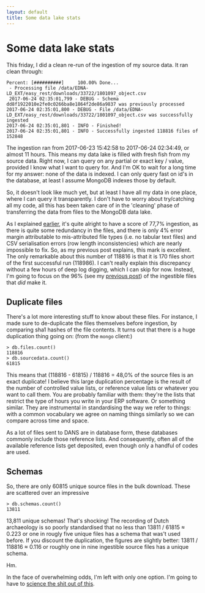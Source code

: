 ```yaml
---
layout: default
title: Some data lake stats
---
```


# Some data lake stats
This friday, I did a clean re-run of the ingestion of my source data. It ran clean through:
```
Percent: [##########]     100.00% Done...
 - Processing file /data/EDNA-LD_EXT/easy_rest/downloads/33722/1801097_object.csv
 2017-06-24 02:35:01,799 - DEBUG - Schema dd8f1922010e2fe0c0266ba8e1864f2de86a9837 was previously processed
2017-06-24 02:35:01,800 - DEBUG - File /data/EDNA-LD_EXT/easy_rest/downloads/33722/1801097_object.csv was successfully ingested
2017-06-24 02:35:01,801 - INFO - Finished!
2017-06-24 02:35:01,801 - INFO - Successfully ingested 118816 files of 152848
```

The ingestion ran from 2017-06-23 15:42:58 to 2017-06-24 02:34:49, or almost 11 hours. This means my data lake is filled with fresh fish from my source data. Right now, I can query on any partial or exact key / value, provided I know what I want to query for. And I'm OK to wait for a long time for my answer: none of the data is indexed. I can only query fast on id's in the database, at least I assume MongoDB indexes those by default.

So, it doesn't look like much yet, but at least I have all my data in one place, where I can query it transparently. I don't have to worry about try/catching all my code, all this has been taken care of in the 'cleaning' phase of transferring the data from files to the MongoDB data lake.

As I explained [earlier](/2017/06/26/first-full-file-run.html), it's quite alright to have a score of 77,7% ingestion, as there is quite some redundancy in the files, and there is only 4% error margin attributable to mis-attributed file types (i.e. no tabular text files) and CSV serialisation errors (row length inconsistencies) which are nearly impossible to fix. So, as my previous post explains, this mark is excellent. The only remarkable about this number of 118816 is that it is 170 files short of the first successful run (118986). I can't really explain this discrepancy without a few hours of deep log digging, which I can skip for now. Instead, I'm going to focus on the 96% (see my [previous post](/2017/06/26/first-full-file-run.html)) of the ingestible files that *did* make it.

## Duplicate files
There's a lot more interesting stuff to know about these files. For instance, I made sure to de-duplicate the files themselves before ingestion, by comparing sha1 hashes of the file contents. It turns out that there is a huge duplication thing going on: (from the `mongo` client:)
```
> db.files.count()
118816
> db.sourcedata.count()
61815
```
This means that (118816 - 61815) / 118816 = 48,0% of the source files is an exact duplicate! I believe this large duplication percentage is the result of the number of controlled value lists, or reference value lists or whatever you want to call them. You are probably familiar with them: they're the lists that restrict the type of hours you write in your ERP software. Or something similar. They are instrumental in standardising the way we refer to things: with a common vocabulary we agree on naming things similarly so we can compare across time and space. 

As a lot of files sent to DANS are in database form, these databases commonly include those reference lists. And consequently, often all of the available reference lists get deposited, even though only a handful of codes are used. 

## Schemas
So, there are only 60815 unique source files in the bulk download. These are scattered over an impressive
```
> db.schemas.count()
13811
```
13,811 unique schemas! That's shocking! The recording of Dutch archaeology is so poorly standardised that no less than 13811 / 61815 ≈ 0.223 or one in rougly five unique files has a schema that was't used before. If you discount the duplication, the figures are slightly better: 13811 / 118816 ≈ 0.116 or roughly one in nine ingestible source files has a unique schema.

Hm.

In the face of overwhelming odds, I'm left with only one option. I'm going to have to [science the shit out of this](http://www.imdb.com/title/tt3659388/quotes?item=qt2575479).
